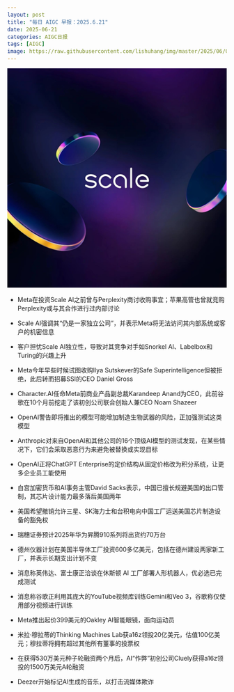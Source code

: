 ```yaml
---
layout: post
title: "每日 AIGC 早报：2025.6.21"
date: 2025-06-21
categories: AIGC日报
tags: [AIGC]
image: https://raw.githubusercontent.com/lishuhang/img/master/2025/06/0621-d.jpg
---
```


![封面图](https://raw.githubusercontent.com/lishuhang/img/master/2025/06/0621-d.jpg)

  - Meta在投资Scale AI之前曾与Perplexity商讨收购事宜；苹果高管也曾就竞购Perplexity或与其合作进行过内部讨论

  - Scale AI强调其“仍是一家独立公司”，并表示Meta将无法访问其内部系统或客户的机密信息

  - 客户担忧Scale AI独立性，导致对其竞争对手如Snorkel AI、Labelbox和Turing的兴趣上升

  - Meta今年早些时候试图收购Ilya Sutskever的Safe Superintelligence但被拒绝，此后转而招募SSI的CEO Daniel Gross

  - Character.AI任命Meta前商业产品副总裁Karandeep Anand为CEO，此前谷歌在10个月前挖走了该初创公司联合创始人兼CEO Noam Shazeer

  - OpenAI警告即将推出的模型可能增加制造生物武器的风险，正加强测试这类模型

  - Anthropic对来自OpenAI和其他公司的16个顶级AI模型的测试发现，在某些情况下，它们会采取恶意行为来避免被替换或实现目标

  - OpenAI正将ChatGPT Enterprise的定价结构从固定价格改为积分系统，让更多企业员工能使用

  - 白宫加密货币和AI事务主管David Sacks表示，中国已擅长规避美国的出口管制，其芯片设计能力最多落后美国两年

  - 美国希望撤销允许三星、SK海力士和台积电向中国工厂运送美国芯片制造设备的豁免权

  - 瑞穗证券预计2025年华为昇腾910系列将出货约70万台

  - 德州仪器计划在美国半导体工厂投资600多亿美元，包括在德州建设两家新工厂，并表示长期支出计划不变

  - 消息称英伟达、富士康正洽谈在休斯顿 AI 工厂部署人形机器人，优必选已完成测试

  - 消息称谷歌正利用其庞大的YouTube视频库训练Gemini和Veo 3，谷歌称仅使用部分视频进行训练

  - Meta推出起价399美元的Oakley AI智能眼镜，面向运动员

  - 米拉·穆拉蒂的Thinking Machines Lab获a16z领投20亿美元，估值100亿美元；穆拉蒂将拥有超过其他所有董事的投票权

  - 在获得530万美元种子轮融资两个月后，AI“作弊”初创公司Cluely获得a16z领投的1500万美元A轮融资

  - Deezer开始标记AI生成的音乐，以打击流媒体欺诈